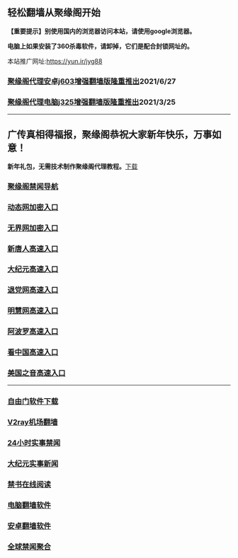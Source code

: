 ## 轻松翻墙从聚缘阁开始

**【重要提示】别使用国内的浏览器访问本站，请使用google浏览器。**

**电脑上如果安装了360杀毒软件，请卸掉，它们是配合封锁网址的。**

本站推广网址:https://yun.ir/jyg88

### [聚缘阁代理安卓j603增强翻墙版隆重推出](https://gitlab.com/juyuange/2/-/raw/master/j603.apk)2021/6/27

### [聚缘阁代理电脑j325增强翻墙版隆重推出](https://gitlab.com/juyuange/2/-/raw/master/j325dn.rar)2021/3/25

***

## **广传真相得福报，聚缘阁恭祝大家新年快乐，万事如意！**

**新年礼包，无需技术制作聚缘阁代理教程。**[下载](https://gitlab.com/j25414/jyg/-/raw/master/jygdl.rar)

### [聚缘阁禁闻导航](https://dt1.domia.cf)

### [动态网加密入口](https://8t.fdsse.gq/dwwe3/e444r)

### [无界网加密入口](https://8t.fdsse.gq/afff/n12r)

### [新唐人高速入口](https://8t.fdsse.gq/mmmg/e5n)

### [大纪元高速入口](https://8t.fdsse.gq/yyyyy/e7n)

### [退党网高速入口](https://8t.fdsse.gq/aakkk/e8m)

### [明慧网高速入口](https://8t.fdsse.gq/aakkk/e3m)

### [阿波罗高速入口](https://8t.fdsse.gq/aakkk/e13m)

### [看中国高速入口](https://8t.fdsse.gq/aakkk/e11m)

### [美国之音高速入口](https://8t.fdsse.gq/aakkk/e18m)

***






### [自由门软件下载](https://git.io/skyfree)

### [V2ray机场翻墙](https://github.com/bannedbook/fanqiang/wiki/V2ray%E6%9C%BA%E5%9C%BA)

### [24小时实事禁闻](https://github.com/fyvn2199/djy/blob/master/gb/n24hr.md?dfh#1)

### [大纪元实事新闻](https://github.com/fyvn2199/djy/blob/master/gb/nsc413.md?dfh#1)

### [禁书在线阅读](https://github.com/txyzum203/djy/blob/master/gb/9p.md?flntdtv#1)

### [电脑翻墙软件](https://github.com/Alvin9999/new-pac/wiki)

### [安卓翻墙软件](https://git.io/afq)

### [全球禁闻聚合](https://github.com/gfw-breaker/banned-news1/blob/master/README.md)












